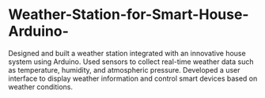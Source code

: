 # Weather-Station-for-Smart-House-Arduino-
Designed and built a weather station integrated with an innovative house system using Arduino. Used sensors to collect real-time weather data such as temperature, humidity, and atmospheric pressure. Developed a user interface to display weather information and control smart devices based on weather conditions.
